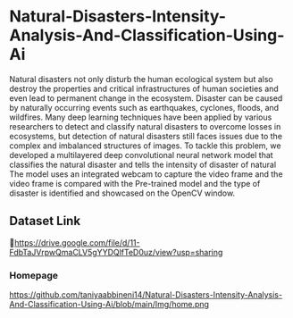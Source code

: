 # Natural-Disasters-Intensity-Analysis-And-Classification-Using-Ai
Natural disasters not only disturb the human ecological system but also destroy the properties and critical infrastructures of human societies and even lead to permanent change in the ecosystem. Disaster can be caused by naturally occurring events such as earthquakes, cyclones, floods, and wildfires. Many deep learning techniques have been applied by various researchers to detect and classify natural disasters to overcome losses in ecosystems, but detection of natural disasters still faces issues due to the complex and imbalanced structures of images. To tackle this problem, we developed a multilayered deep convolutional neural network model that classifies the natural disaster and tells the intensity of disaster  of natural The model uses an integrated webcam to capture the video frame and the video frame is compared with the Pre-trained model and the type of disaster is identified and showcased on the OpenCV window. 
## Dataset Link 
🔗https://drive.google.com/file/d/11-FdbTaJVrpwQmaCLV5gYYDQlfTeD0uz/view?usp=sharing
### Homepage
 https://github.com/taniyaabbineni14/Natural-Disasters-Intensity-Analysis-And-Classification-Using-Ai/blob/main/Img/home.png
    
